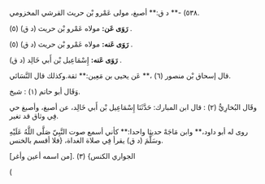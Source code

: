 ٥٣٨) -** د ق:** أصبغ، مولى عَمْرو بْن حريث القرشي المخزومي.

**رَوَى عَن:** مولاه عَمْرو بْن حريث (د ق) (٥) .

**رَوَى عَنه:** مولاه عَمْرو بْن حريث (د ق) (٥) .

**رَوَى عَنه:** إِسْمَاعِيل بْن أَبي خَالِد (د ق) .

قال إسحاق بْن منصور (٦) ،** عَن يحيى بن مَعِين:** ثقة.وكذلك قال النَّسَائي.

وَقَال أبو حاتم (١) : شيخ.

وقَال البُخارِيُّ (٢) : قال ابن المبارك: حَدَّثَنَا إِسْمَاعِيل بْن أَبي خَالِد، عن أصبغ، وأصبغ حي فِي وثاق قد تغير.

روى له أبو داود،** وابن مَاجَهْ حديثا واحدا:** كأني أسمع صوت النَّبِيّ صَلَّى اللَّهُ عَلَيْهِ وسَلَّمَ (د ق) يقرأ فِي صلاة الغداة، {فلا أقسم بالخنس.

الجواري الكنس} (٣) .[من اسمه أعين وأغر]

(